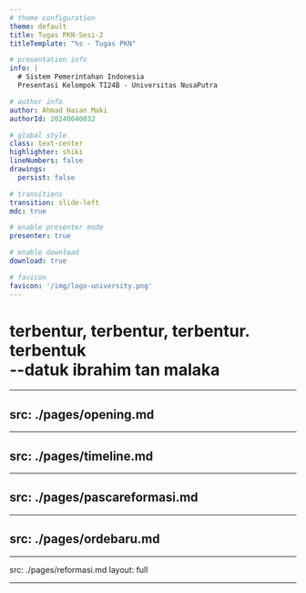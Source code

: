 ```yaml
---
# theme configuration
theme: default
title: Tugas PKN-Sesi-2
titleTemplate: "%s - Tugas PKN"

# presentation info
info: |
  # Sistem Pemerintahan Indonesia
  Presentasi Kelompok TI24B - Universitas NusaPutra

# author info
author: Ahmad Hasan Maki
authorId: 20240040032

# global style
class: text-center
highlighter: shiki
lineNumbers: false
drawings:
  persist: false

# transitions
transition: slide-left
mdc: true

# enable presenter mode
presenter: true

# enable download
download: true

# favicon
favicon: '/img/logo-university.png'
---
```


# terbentur, terbentur, terbentur. <br> terbentuk<br> --datuk ibrahim tan malaka

---

## src: ./pages/opening.md

---

## src: ./pages/timeline.md

---

## src: ./pages/pascareformasi.md

---

## src: ./pages/ordebaru.md

---

src: ./pages/reformasi.md
layout: full

---

<!-- Global style overrides -->
<style>
.slidev-layout {
  h1 {
    @apply text-3xl font-bold mb-4;
  }

  p {
    @apply text-lg leading-relaxed;
  }
}
</style>
